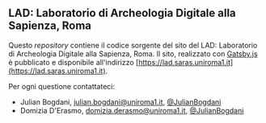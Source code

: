 ## LAD: Laboratorio di Archeologia Digitale alla Sapienza, Roma

Questo _repository_ contiene il codice sorgente del sito del LAD: Laboratorio di Archeologia Digitale alla Sapienza, Roma. Il sito, realizzato con [Gatsby.js](https://www.gatsbyjs.com/) è pubblicato e disponibile all'indirizzo [https://lad.saras.uniroma1.it](https://lad.saras.uniroma1.it).

Per ogni questione contattateci:
- Julian Bogdani, [julian.bogdani@uniroma1.it](mailto:julian.bogdani@uniroma1.it), [@JulianBogdani](https://twitter.com/JulianBogdani)
- Domizia D'Erasmo, [domizia.derasmo@uniroma1.it](mailto:domizia.derasmo@uniroma1.it), [@JulianBogdani](https://twitter.com/domizzzia)
